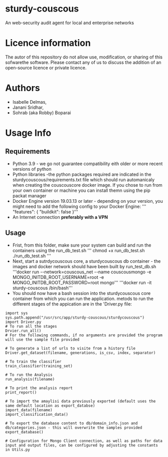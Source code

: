 # sturdy-couscous
An web-security audit agent for local and enterprise networks

# Licence information
The autor of this repository do not allow use, modification, or sharing of this sofwarethe software. Please contact any of us to discuss the addition of an open-source licence or private licence.

# Authors
* Isabelle Delmas, 
* Janani Sridhar, 
* Sohrab (aka Robby) Boparai

# Usage Info
## Requirements
- Python 3.9 - we go not guarantee compatibility eith older or more recent versions of python 
- Python libraries -the python packages required are indicated in the sturdycouscous/requirements.txt file which should run automanicaly when creating the couscouscore docker image. If you chose to run from your own container or machine you can install themn using the pip packat manager
- Docker Engine version 19.03.13 or later - depending on your version, you might need to add the following config to your Docker Engine:
'''  "features": {
    "buildkit": false
  }'''
- An Internet connection **preferably with a VPN**

## Usage
* Frist, from this folder, make sure your system can build and run the containers using the run_db_test.sh
''' chmod +x run_db_test.sh
    ./run_db_test.sh '''
* Next, start a sutrdycouscous core, a sturdycouscous db container - the images and docker network should have been built by run_test_db.sh
'''docker run --network=couscous_net --name couscousmongo -e MONGO_INITDB_ROOT_USERNAME=root -e MONGO_INITDB_ROOT_PASSWORD=root mongo'''
'''docker run -it sturdy-couscous /bin/bash'''
* You should now have a bash session into the sturdycouscous core container from which you can run the application. metods to run the different stages of the appication are in the 'Driver.py file:
```
import sys
sys.path.append("/usr/src/app/sturdy-couscous/sturdycouscous")
import Driver.py
# To run all the stages
Drvier.run_all()
# For the following commands, if no arguments are provided the program will use the sample file provided

# To generate a list of urls to visite from a history file
Driver.get_dataset(filename, generations, is_csv, index, separator)

# To train the classifier
train_classifier(training_set)

# To run the Analysis
run_analysis(filename)

# To print the analysis report
print_report()

# To import the amaylisi data previously exported (default uses the same default location as export_databse)
import_data(filename)
import_classification_data()

# To export the database content to db/domain_info.json and db/categories.json - this will overwrite the samples provided
export_database()

# Configuration for Mongo Client connection, as well as paths for data input and output files, can be configured by adjusting the constants in Utils.py

```
